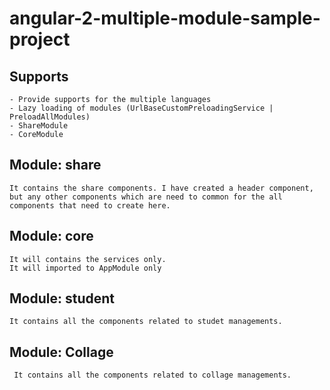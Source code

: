 # angular-2-multiple-module-sample-project

## Supports
    - Provide supports for the multiple languages
    - Lazy loading of modules (UrlBaseCustomPreloadingService | PreloadAllModules)
    - ShareModule
    - CoreModule

## Module: share 
    It contains the share components. I have created a header component, but any other components which are need to common for the all components that need to create here.
## Module: core
    It will contains the services only.
    It will imported to AppModule only
## Module: student
    It contains all the components related to studet managements.
## Module: Collage
     It contains all the components related to collage managements.